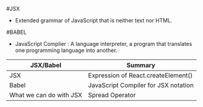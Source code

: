 #JSX

- Extended grammar of JavaScript that is neither text nor HTML.

#BABEL

- JavaScript Complier
  : A language interpreter, a program that translates one programming language into another.

| JSX/Babel               | Summary                              |
| ----------------------- | ------------------------------------ |
| JSX                     | Expression of React.createElement()  |
| Babel                   | JavaScript Compiler for JSX notation |
| What we can do with JSX | Spread Operator                      |
